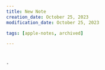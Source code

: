```yaml
---
title: New Note
creation_date: October 25, 2023
modification_date: October 25, 2023

tags: [apple-notes, archived]

---
```



# 

	- 

